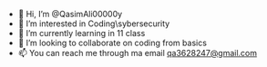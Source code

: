 - 👋 Hi, I’m @QasimAli00000y
- 👀 I’m interested in Coding\sybersecurity
- 🌱 I’m currently learning in 11 class
- 💞️ I’m looking to collaborate on coding from basics
- 📫 You can reach me through ma email qa3628247@gmail.com

<!---
QasimAli00000y/QasimAli00000y is a ✨ special ✨ repository because its `README.md` (this file) appears on your GitHub profile.
You can click the Preview link to take a look at your changes.
--->
